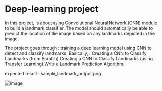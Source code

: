 # Deep-learning project
In this project, is about using Convolutional Neural Network (CNN) module to build a landmark classifier. The model should automatically be able to predict the location of the image based on any landmarks depicted in the image.

The project goes through :
training a deep learning model using CNN to detect and classify landmarks. Basically, : Creating a CNN to Classify Landmarks (from Scratch) Creating a CNN to Classify Landmarks (using Transfer Learning) Write a Landmark Prediction Algorithm.

expected result :
sample_landmark_output.png



![image](https://user-images.githubusercontent.com/46427918/143481396-ab2d50ed-781c-4c79-979c-29208bd4e59c.png)
